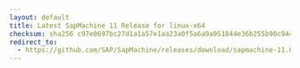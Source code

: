 ```yaml
---
layout: default
title: Latest SapMachine 11 Release for linux-x64
checksum: sha256 c97e0697bc27d1a1a57e1aa23a0f5a6a9a951844e36b255b90c944b30e8aa45f
redirect_to:
  - https://github.com/SAP/SapMachine/releases/download/sapmachine-11.0.20/sapmachine-jre-11.0.20_linux-x64_bin.tar.gz
---
```

